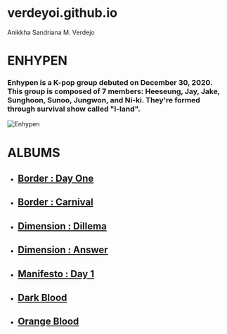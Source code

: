 # verdeyoi.github.io
Anikkha Sandriana M. Verdejo
# **ENHYPEN**
### Enhypen is a K-pop group debuted on December 30, 2020. This group is composed of 7 members: Heeseung, Jay, Jake, Sunghoon, Sunoo, Jungwon, and Ni-ki. They're formed through survival show called "I-land". 
![Enhypen](https://tse1.mm.bing.net/th?id=OIP.T0KIuAw3QwwD5hHUGjK2pQHaFm&pid=Api&P=0&h=180)
# **ALBUMS**
- ## [Border : Day One](https://open.spotify.com/album/3YxF7jTnpdNepWbO42f8lH?si=qsn7zmUUQliFsjPWsMmyIQ)
- ## [Border : Carnival](https://open.spotify.com/album/4LGYBcRsteiXjcPD4QQvxv?si=s85iETCFTEer7WnkyCjCzg)
- ## [Dimension : Dillema](https://open.spotify.com/album/5jGRqioNCSWZGBl3QmyuFI?si=CdkLwOzVRvORgI6nQhIpaw)
- ## [Dimension : Answer](https://open.spotify.com/album/3nOj9hsnptBEDt9ie2lra5?si=7bIffT4ZRtW6JLNlU9kEBA)
- ## [Manifesto : Day 1](https://open.spotify.com/album/5J8MNLLViH5zqM6VoGErz8?si=4vHzW0D6RLOv1K7-CCwdXw)
- ## [Dark Blood](https://open.spotify.com/album/7q65W5gVANjh1j1KXLeU0f?si=-iPNUgqxQqOjO_eldbJeDA)
- ## [Orange Blood](https://open.spotify.com/album/7q65W5gVANjh1j1KXLeU0f?si=2JCuq2QtSHONS--gIz3aVg)
